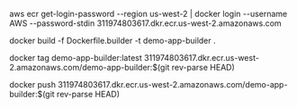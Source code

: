 aws ecr get-login-password --region us-west-2 | docker login --username AWS --password-stdin 311974803617.dkr.ecr.us-west-2.amazonaws.com

docker build -f Dockerfile.builder -t demo-app-builder .

docker tag demo-app-builder:latest 311974803617.dkr.ecr.us-west-2.amazonaws.com/demo-app-builder:$(git rev-parse HEAD)

docker push 311974803617.dkr.ecr.us-west-2.amazonaws.com/demo-app-builder:$(git rev-parse HEAD)

